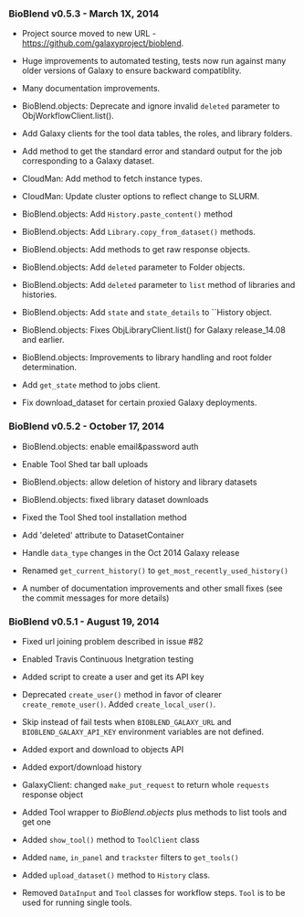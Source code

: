### BioBlend v0.5.3 - March 1X, 2014

* Project source moved to new URL - https://github.com/galaxyproject/bioblend.

* Huge improvements to automated testing, tests now run against
  many older versions of Galaxy to ensure backward compatiblity.

* Many documentation improvements.

* BioBlend.objects: Deprecate and ignore invalid ``deleted`` parameter
  to ObjWorkflowClient.list().

* Add Galaxy clients for the tool data tables, the roles, and library
  folders.

* Add method to get the standard error and standard output for the
  job corresponding to a Galaxy dataset.

* CloudMan: Add method to fetch instance types.

* CloudMan: Update cluster options to reflect change to SLURM.

* BioBlend.objects: Add ``History.paste_content()`` method 

* BioBlend.objects: Add ``Library.copy_from_dataset()`` methods.

* BioBlend.objects: Add methods to get raw response objects.

* BioBlend.objects: Add ``deleted`` parameter to Folder objects.

* BioBlend.objects: Add ``deleted`` parameter to ``list`` method
  of libraries and histories.

* BioBlend.objects: Add ``state`` and ``state_details`` to ``History
  object.

* BioBlend.objects: Fixes ObjLibraryClient.list() for Galaxy
  release_14.08 and earlier.

* BioBlend.objects: Improvements to library handling and root folder
  determination.

* Add ``get_state`` method to jobs client.

* Fix download_dataset for certain proxied Galaxy deployments.

### BioBlend v0.5.2 - October 17, 2014

* BioBlend.objects: enable email&password auth

* Enable Tool Shed tar ball uploads

* BioBlend.objects: allow deletion of history and library datasets

* BioBlend.objects: fixed library dataset downloads

* Fixed the Tool Shed tool installation method

* Add 'deleted' attribute to DatasetContainer

* Handle `data_type` changes in the Oct 2014 Galaxy release

* Renamed `get_current_history()` to `get_most_recently_used_history()`

* A number of documentation improvements and other small fixes (see
  the commit messages for more details)

### BioBlend v0.5.1 - August 19, 2014

* Fixed url joining problem described in issue #82

* Enabled Travis Continuous Inetgration testing

* Added script to create a user and get its API key

* Deprecated ``create_user()`` method in favor of clearer ``create_remote_user()``.
  Added ``create_local_user()``.

* Skip instead of fail tests when ``BIOBLEND_GALAXY_URL`` and
  ``BIOBLEND_GALAXY_API_KEY`` environment variables are not defined.

* Added export and download to objects API

* Added export/download history

* GalaxyClient: changed ``make_put_request`` to return whole ``requests``
  response object

* Added Tool wrapper to *BioBlend.objects* plus methods to list tools and get one

* Added ``show_tool()`` method to ``ToolClient`` class

* Added ``name``, ``in_panel`` and
  ``trackster`` filters to ``get_tools()``

* Added ``upload_dataset()`` method to ``History`` class.

* Removed ``DataInput`` and ``Tool`` classes for workflow steps. ``Tool`` is to
  be used for running single tools.
